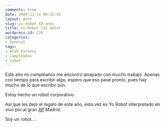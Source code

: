 ```yaml
---
comments: true
date: 2009-11-11 00:32:45
layout: post
slug: yo-robot-43-anos
title: Yo Robot (43 años)
wordpress_id: 228
categories:
- General
tags:
- Alan Parsons
- Cumpleaños
- robot
---
```


Este año mi cumpleaños me encontró atrapado con mucho trabajo. Apenas con tiempo para escribir algo, espero que eso pase pronto, pues hay mucho de lo que escribir aún.

Estoy hecho un robot corporativo.

Así que les dejo el regalo de este año, esta vez es Yo Robot interpretado en vivo por al gran [AP](http://www.lnds.net/2008/12/algunos-consejos-de-alan-parson-para-des.htmlen) Madrid.

  






  


Soy un robot....



